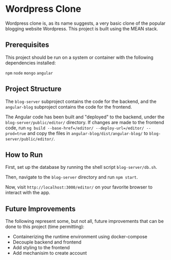 # Wordpress Clone

Wordpress clone is, as its name suggests, a very basic clone of the popular blogging website Wordpress. This project is built using the MEAN stack.

## Prerequisites

This project should be run on a system or container with the following dependencies installed:

`npm` `node` `mongo` `angular`

## Project Structure

The `blog-server` subproject contains the code for the backend, and the `angular-blog` subproject contains the code for the frontend. 

The Angular code has been built and "deployed" to the backend, under the `blog-server/public/editor/` directory. If changes are made to the frontend code, run `ng build --base-href=/editor/ --deploy-url=/editor/ --prod=true` and copy the files in `angular-blog/dist/angular-blog/` to `blog-server/public/editor/`.

## How to Run

First, set up the database by running the shell script `blog-server/db.sh`.

Then, navigate to the `blog-server` directory and run `npm start`.

Now, visit `http://localhost:3000/editor/` on your favorite browser to interact with the app.

## Future Improvements

The following represent some, but not all, future improvements that can be done to this project (time permitting):
- Containerizing the runtime environment using docker-compose
- Decouple backend and frontend
- Add styling to the frontend
- Add mechanisim to create account
